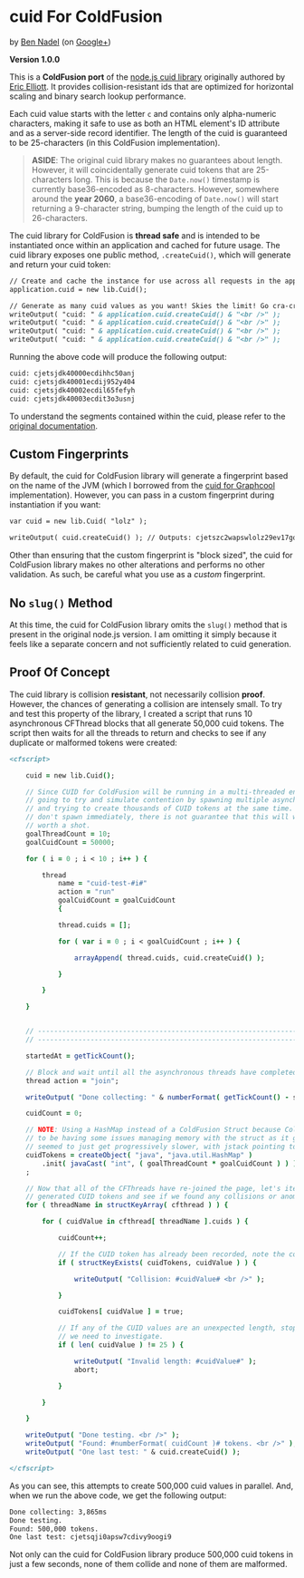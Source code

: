
# cuid For ColdFusion

by [Ben Nadel][bennadel] (on [Google+][googleplus])

**Version 1.0.0**

This is a **ColdFusion port** of the [node.js cuid library][cuid] originally authored by
[Eric Elliott][ericelliott]. It provides collision-resistant ids that are optimized for
horizontal scaling and binary search lookup performance.

Each cuid value starts with the letter `c` and contains only alpha-numeric characters,
making it safe to use as both an HTML element's ID attribute and as a server-side record
identifier. The length of the cuid is guaranteed to be 25-characters (in this ColdFusion
implementation).

> **ASIDE**: The original cuid library makes no guarantees about length. However, it will
> coincidentally generate cuid tokens that are 25-characters long. This is because the
> `Date.now()` timestamp is currently base36-encoded as 8-characters. However, somewhere
> around the **year 2060**, a base36-encoding of `Date.now()` will start returning a
> 9-character string, bumping the length of the cuid up to 26-characters.

The cuid library for ColdFusion is **thread safe** and is intended to be instantiated
once within an application and cached for future usage. The cuid library exposes one
public method, `.createCuid()`, which will generate and return your cuid token:

```cfc
// Create and cache the instance for use across all requests in the application.
application.cuid = new lib.Cuid();

// Generate as many cuid values as you want! Skies the limit! Go cra-cra!
writeOutput( "cuid: " & application.cuid.createCuid() & "<br />" );
writeOutput( "cuid: " & application.cuid.createCuid() & "<br />" );
writeOutput( "cuid: " & application.cuid.createCuid() & "<br />" );
writeOutput( "cuid: " & application.cuid.createCuid() & "<br />" );

```

Running the above code will produce the following output:

```txt
cuid: cjetsjdk40000ecdihhc50anj
cuid: cjetsjdk40001ecdij952y404
cuid: cjetsjdk40002ecdil65fefyh
cuid: cjetsjdk40003ecdit3o3usnj
```

To understand the segments contained within the cuid, please refer to the [original
documentation][cuid].

## Custom Fingerprints

By default, the cuid for ColdFusion library will generate a fingerprint based on the name
of the JVM (which I borrowed from the [cuid for Graphcool][graphcool] implementation).
However, you can pass in a custom fingerprint during instantiation if you want:

```cfc
var cuid = new lib.Cuid( "lolz" );

writeOutput( cuid.createCuid() ); // Outputs: cjetszc2wapswlolz29ev17go
```

Other than ensuring that the custom fingerprint is "block sized", the cuid for ColdFusion
library makes no other alterations and performs no other validation. As such, be careful
what you use as a _custom_ fingerprint.

## No `slug()` Method

At this time, the cuid for ColdFusion library omits the `slug()` method that is present
in the original node.js version. I am omitting it simply because it feels like a separate
concern and not sufficiently related to cuid generation.

## Proof Of Concept

The cuid library is collision **resistant**, not necessarily collision **proof**.
However, the chances of generating a collision are intensely small. To try and test this
property of the library, I created a script that runs 10 asynchronous CFThread blocks
that all generate 50,000 cuid tokens. The script then waits for all the threads to return
and checks to see if any duplicate or malformed tokens were created:

```cfc
<cfscript>

	cuid = new lib.Cuid();

	// Since CUID for ColdFusion will be running in a multi-threaded environment, we are
	// going to try and simulate contention by spawning multiple asynchronous threads
	// and trying to create thousands of CUID tokens at the same time. Because threads
	// don't spawn immediately, there is not guarantee that this will work; but, it's
	// worth a shot.
	goalThreadCount = 10;
	goalCuidCount = 50000;

	for ( i = 0 ; i < 10 ; i++ ) {

		thread
			name = "cuid-test-#i#"
			action = "run"
			goalCuidCount = goalCuidCount
			{

			thread.cuids = [];

			for ( var i = 0 ; i < goalCuidCount ; i++ ) {

				arrayAppend( thread.cuids, cuid.createCuid() );

			}

		}

	}


	// ------------------------------------------------------------------------------- //
	// ------------------------------------------------------------------------------- //

	startedAt = getTickCount();

	// Block and wait until all the asynchronous threads have completed.
	thread action = "join";

	writeOutput( "Done collecting: " & numberFormat( getTickCount() - startedAt ) & "ms<br />" );

	cuidCount = 0;

	// NOTE: Using a HashMap instead of a ColdFusion Struct because ColdFusion seemed
	// to be having some issues managing memory with the struct as it grew - my machine
	// seemed to just get progressively slower, with jstack pointing to struct keys.
	cuidTokens = createObject( "java", "java.util.HashMap" )
		.init( javaCast( "int", ( goalThreadCount * goalCuidCount ) ) )
	;

	// Now that all of the CFThreads have re-joined the page, let's iterate over the
	// generated CUID tokens and see if we found any collisions or anomalies.
	for ( threadName in structKeyArray( cfthread ) ) {

		for ( cuidValue in cfthread[ threadName ].cuids ) {

			cuidCount++;

			// If the CUID token has already been recorded, note the conflict.
			if ( structKeyExists( cuidTokens, cuidValue ) ) {

				writeOutput( "Collision: #cuidValue# <br />" );

			}

			cuidTokens[ cuidValue ] = true;

			// If any of the CUID values are an unexpected length, stop processing -
			// we need to investigate.
			if ( len( cuidValue ) != 25 ) {

				writeOutput( "Invalid length: #cuidValue#" );
				abort;

			}

		}

	}

	writeOutput( "Done testing. <br />" );
	writeOutput( "Found: #numberFormat( cuidCount )# tokens. <br />" );
	writeOutput( "One last test: " & cuid.createCuid() );

</cfscript>
```

As you can see, this attempts to create 500,000 cuid values in parallel. And, when we run
the above code, we get the following output:

```txt
Done collecting: 3,865ms
Done testing. 
Found: 500,000 tokens. 
One last test: cjetsqji0apsw7cdivy9oogi9
```

Not only can the cuid for ColdFusion library produce 500,000 cuid tokens in just a few
seconds, none of them collide and none of them are malformed.


[bennadel]: http://www.bennadel.com
[cuid]: https://github.com/ericelliott/cuid
[ericelliott]: https://medium.com/@_ericelliott
[googleplus]: https://plus.google.com/108976367067760160494?rel=author
[graphcool]: https://github.com/graphcool/cuid-java
